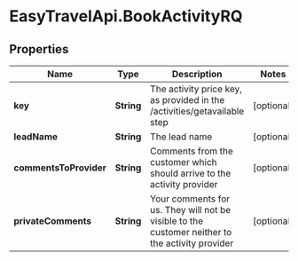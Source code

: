 # EasyTravelApi.BookActivityRQ

## Properties
Name | Type | Description | Notes
------------ | ------------- | ------------- | -------------
**key** | **String** | The activity price key, as provided in the /activities/getavailable step | [optional] 
**leadName** | **String** | The lead name | [optional] 
**commentsToProvider** | **String** | Comments from the customer which should arrive to the activity provider | [optional] 
**privateComments** | **String** | Your comments for us. They will not be visible to the customer neither to the activity provider | [optional] 


